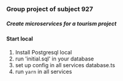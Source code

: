 ### Group project of subject 927
##### Create microservices for a tourism project
#### Start local
1. Install Postgresql local
2. run 'initial.sql' in your database
3. set up config in all services database.ts
4. run `yarn` in all services
